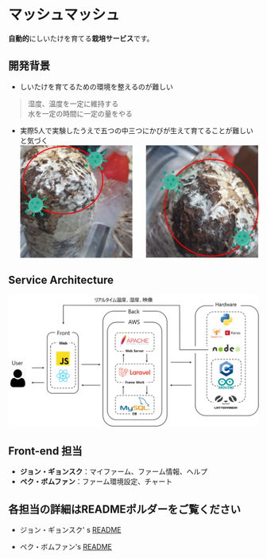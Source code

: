 # マッシュマッシュ
**自動的**にしいたけを育てる**栽培サービス**です。

## 開発背景
- しいたけを育てるための環境を整えるのが難しい
> 湿度、温度を一定に維持する  
> 水を一定の時間に一定の量をやる
- 実際5人で実験したうえで五つの中三つにかびが生えて育てることが難しいと気づく
![System Architecture](/README/img/mold.png)

## Service Architecture
![System Architecture](/README/img/architecture.png)

## Front-end 担当
- **ジョン・ギョンスク**：マイファーム、ファーム情報、ヘルプ
- **ペク・ボムファン**：ファーム環境設定、チャート

## 各担当の詳細はREADMEポルダーをご覧ください
- ジョン・ギョンスク' s [README][ks's README]

[ks's README]: https://github.com/Kinoko-Project/FrontEnd/tree/master/README/%E3%82%B8%E3%83%A7%E3%83%B3%E3%83%BB%E3%82%AE%E3%83%A7%E3%83%B3%E3%82%B9%E3%82%AF "ジョン・ギョンスク"

- ペク・ボムファン's [README][bh's README]

[bh's README]: https://github.com/Kinoko-Project/FrontEnd/tree/master/README/%E3%83%9A%E3%82%AF%E3%83%BB%E3%83%9C%E3%83%A0%E3%83%95%E3%82%A1%E3%83%B3/README "ペク・ボムファン"
